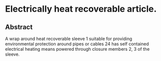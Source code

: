 # Electrically heat recoverable article.

## Abstract
A wrap around heat recoverable sleeve 1 suitable for providing environmental protection around pipes or cables 24 has self contained electrical heating means powered through closure members 2, 3 of the sleeve.